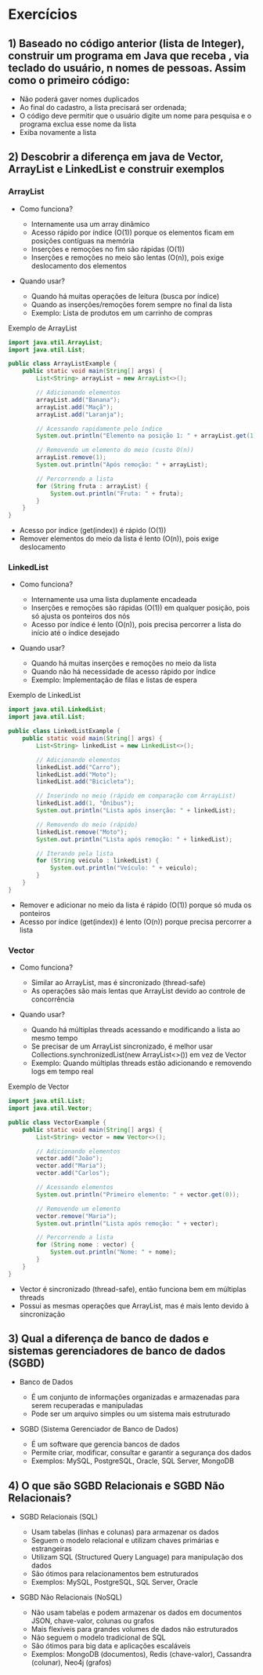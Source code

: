# Exercícios
## 1) Baseado no código anterior (lista de Integer), construir um programa em Java que receba , via teclado do usuário, n nomes de pessoas. Assim como o primeiro código:
  * Não poderá gaver nomes duplicados
  * Ao final do cadastro, a lista precisará ser ordenada;
  * O código deve permitir que o usuário digite um nome para pesquisa e o programa exclua esse nome da lista
  * Exiba novamente a lista
  
## 2) Descobrir a diferença em java de Vector, ArrayList e LinkedList e construir exemplos
### ArrayList
* Como funciona?
  * Internamente usa um array dinâmico
  * Acesso rápido por índice (O(1)) porque os elementos ficam em posições contíguas na memória
  * Inserções e remoções no fim são rápidas (O(1))
  * Inserções e remoções no meio são lentas (O(n)), pois exige deslocamento dos elementos
    
* Quando usar?
  * Quando há muitas operações de leitura (busca por índice)
  * Quando as inserções/remoções forem sempre no final da lista
  * Exemplo: Lista de produtos em um carrinho de compras

Exemplo de ArrayList
```java
import java.util.ArrayList;
import java.util.List;

public class ArrayListExample {
    public static void main(String[] args) {
        List<String> arrayList = new ArrayList<>();

        // Adicionando elementos
        arrayList.add("Banana");
        arrayList.add("Maçã");
        arrayList.add("Laranja");

        // Acessando rapidamente pelo índice
        System.out.println("Elemento na posição 1: " + arrayList.get(1)); // Maçã

        // Removendo um elemento do meio (custo O(n))
        arrayList.remove(1);
        System.out.println("Após remoção: " + arrayList);

        // Percorrendo a lista
        for (String fruta : arrayList) {
            System.out.println("Fruta: " + fruta);
        }
    }
}
```
* Acesso por índice (get(index)) é rápido (O(1))
* Remover elementos do meio da lista é lento (O(n)), pois exige deslocamento

### LinkedList
* Como funciona?
  * Internamente usa uma lista duplamente encadeada
  * Inserções e remoções são rápidas (O(1)) em qualquer posição, pois só ajusta os ponteiros dos nós
  * Acesso por índice é lento (O(n)), pois precisa percorrer a lista do início até o índice desejado
  
* Quando usar?
  * Quando há muitas inserções e remoções no meio da lista
  * Quando não há necessidade de acesso rápido por índice
  * Exemplo: Implementação de filas e listas de espera

Exemplo de LinkedList
```java
import java.util.LinkedList;
import java.util.List;

public class LinkedListExample {
    public static void main(String[] args) {
        List<String> linkedList = new LinkedList<>();

        // Adicionando elementos
        linkedList.add("Carro");
        linkedList.add("Moto");
        linkedList.add("Bicicleta");

        // Inserindo no meio (rápido em comparação com ArrayList)
        linkedList.add(1, "Ônibus");
        System.out.println("Lista após inserção: " + linkedList);

        // Removendo do meio (rápido)
        linkedList.remove("Moto");
        System.out.println("Lista após remoção: " + linkedList);

        // Iterando pela lista
        for (String veiculo : linkedList) {
            System.out.println("Veículo: " + veiculo);
        }
    }
}
```
* Remover e adicionar no meio da lista é rápido (O(1)) porque só muda os ponteiros
* Acesso por índice (get(index)) é lento (O(n)) porque precisa percorrer a lista

### Vector
* Como funciona?
  * Similar ao ArrayList, mas é sincronizado (thread-safe)
  * As operações são mais lentas que ArrayList devido ao controle de concorrência
   
* Quando usar?
  * Quando há múltiplas threads acessando e modificando a lista ao mesmo tempo
  * Se precisar de um ArrayList sincronizado, é melhor usar Collections.synchronizedList(new ArrayList<>()) em vez de Vector
  * Exemplo: Quando múltiplas threads estão adicionando e removendo logs em tempo real

Exemplo de Vector
```java
import java.util.List;
import java.util.Vector;

public class VectorExample {
    public static void main(String[] args) {
        List<String> vector = new Vector<>();

        // Adicionando elementos
        vector.add("João");
        vector.add("Maria");
        vector.add("Carlos");

        // Acessando elementos
        System.out.println("Primeiro elemento: " + vector.get(0));

        // Removendo um elemento
        vector.remove("Maria");
        System.out.println("Lista após remoção: " + vector);

        // Percorrendo a lista
        for (String nome : vector) {
            System.out.println("Nome: " + nome);
        }
    }
}
```
* Vector é sincronizado (thread-safe), então funciona bem em múltiplas threads
* Possui as mesmas operações que ArrayList, mas é mais lento devido à sincronização

## 3) Qual a diferença de banco de dados e sistemas gerenciadores de banco de dados (SGBD)
* Banco de Dados
  * É um conjunto de informações organizadas e armazenadas para serem recuperadas e manipuladas
  * Pode ser um arquivo simples ou um sistema mais estruturado

* SGBD (Sistema Gerenciador de Banco de Dados)
  * É um software que gerencia bancos de dados
  * Permite criar, modificar, consultar e garantir a segurança dos dados
  * Exemplos: MySQL, PostgreSQL, Oracle, SQL Server, MongoDB

## 4) O que são SGBD Relacionais e SGBD Não Relacionais?
* SGBD Relacionais (SQL)
  * Usam tabelas (linhas e colunas) para armazenar os dados
  * Seguem o modelo relacional e utilizam chaves primárias e estrangeiras
  * Utilizam SQL (Structured Query Language) para manipulação dos dados
  * São ótimos para relacionamentos bem estruturados
  * Exemplos: MySQL, PostgreSQL, SQL Server, Oracle

* SGBD Não Relacionais (NoSQL)
  * Não usam tabelas e podem armazenar os dados em documentos JSON, chave-valor, colunas ou grafos
  * Mais flexíveis para grandes volumes de dados não estruturados
  * Não seguem o modelo tradicional de SQL
  * São ótimos para big data e aplicações escaláveis
  * Exemplos: MongoDB (documentos), Redis (chave-valor), Cassandra (colunar), Neo4j (grafos)
